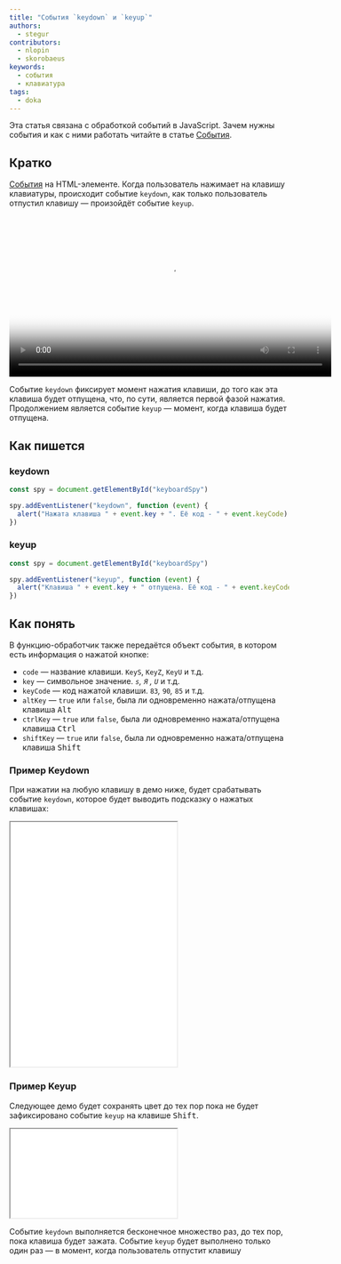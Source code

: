 ```yaml
---
title: "События `keydown` и `keyup`"
authors:
  - stegur
contributors:
  - nlopin
  - skorobaeus
keywords:
  - события
  - клавиатура
tags:
  - doka
---
```


Эта статья связана с обработкой событий в JavaScript. Зачем нужны события и как с ними работать читайте в статье [События](/js/events/).

## Кратко

[События](/js/events/) на HTML-элементе. Когда пользователь нажимает на клавишу клавиатуры, происходит событие `keydown`, как только пользователь отпустил клавишу — произойдёт событие `keyup`.

<video controls width="580" poster="images/poster.png">
  <source src="video/1.mp4" type="video/mp4">
</video>

Событие `keydown` фиксирует момент нажатия клавиши, до того как эта клавиша будет отпущена, что, по сути, является первой фазой нажатия. Продолжением является событие `keyup` — момент, когда клавиша будет отпущена.

## Как пишется

### keydown

```js
const spy = document.getElementById("keyboardSpy")

spy.addEventListener("keydown", function (event) {
  alert("Нажата клавиша " + event.key + ". Её код - " + event.keyCode)
})
```

### keyup

```js
const spy = document.getElementById("keyboardSpy")

spy.addEventListener("keyup", function (event) {
  alert("Клавиша " + event.key + " отпущена. Её код - " + event.keyCode)
})
```

## Как понять

В функцию-обработчик также передаётся объект события, в котором есть информация о нажатой кнопке:

- `code` — название клавиши. `KeyS`, `KeyZ`, `KeyU` и т.д.
- `key` — символьное значение. *`s`, `Я` , `U`* и т.д.
- `keyCode` — код нажатой клавиши. `83`*,* `90`*,* `85` и т.д.
- `altKey` — `true` или `false`, была ли одновременно нажата/отпущена клавиша <kbd>Alt</kbd>
- `ctrlKey` — `true` или `false`, была ли одновременно нажата/отпущена клавиша <kbd>Ctrl</kbd>
- `shiftKey` — `true` или `false`, была ли одновременно нажата/отпущена клавиша <kbd>Shift</kbd>

### Пример Keydown

При нажатии на любую клавишу в демо ниже, будет срабатывать событие `keydown`, которое будет выводить подсказку о нажатых клавишах:

<iframe title="Подсказки о нажатой клавише при событии keydown — Element.Keydown/Keyup — Дока" src="demos/keydown/" height="440"></iframe>

### Пример Keyup

Следующее демо будет сохранять цвет до тех пор пока не будет зафиксировано событие `keyup` на клавише <kbd>Shift</kbd>.

<iframe title="Событие keyup — Element.Keydown/Keyup — Дока" src="demos/keyup/" height="160"></iframe>

Событие `keydown` выполняется бесконечное множество раз, до тех пор, пока клавиша будет зажата. Событие `keyup` будет выполнено только один раз — в момент, когда пользователь отпустит клавишу
